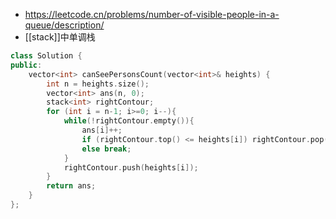 - https://leetcode.cn/problems/number-of-visible-people-in-a-queue/description/
- [[stack]]中单调栈
```cpp
class Solution {
public:
    vector<int> canSeePersonsCount(vector<int>& heights) {
        int n = heights.size();
        vector<int> ans(n, 0);
        stack<int> rightContour;
        for (int i = n-1; i>=0; i--){
            while(!rightContour.empty()){
                ans[i]++;
                if (rightContour.top() <= heights[i]) rightContour.pop();
                else break;
            }
            rightContour.push(heights[i]);
        }
        return ans;
    }
};
```
